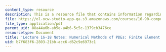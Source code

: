 ```yaml
---
content_type: resource
description: This is a resource file that contains information regarding lecture 16-18.
file: https://ol-ocw-studio-app-qa.s3.amazonaws.com/courses/16-90-computational-methods-in-aerospace-engineering-spring-2014/b7f683f6280321bbacc6d62c9e6973c1_MIT16_90S14_Lecture16-18.pdf
file_type: application/pdf
parent_uid: 88a44a6b-ab5e-a4b6-5c5c-1379cb3476ce
resourcetype: Document
title: 'Lecture 16-18 Notes: Numerical Methods of PDEs: Finite Element Method'
uid: b7f683f6-2803-21bb-acc6-d62c9e6973c1
---
```

